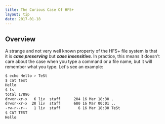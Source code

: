 ```yaml
---
title: The Curious Case Of HFS+
layout: tip
date: 2017-01-18
---
```


## Overview

A strange and not very well known property of the HFS+ file system is that it is _**case preserving**_ but _**case insensitive**_. In practice, this means it doesn't care about the case when you type a command or a file name, but it will remember what you type. Let's see an example:
```bash
$ echo Hello > TeSt
$ cat test
Hello
$ ls
total 17896
drwxr-xr-x   6 liv  staff      204 16 Mar 18:30 .
drwxr-xr-x  20 liv  staff      680 16 Mar 00:01 ..
-rw-r--r--   1 liv  staff        6 16 Mar 18:30 TeSt
$ CAT TEST
Hello
```
